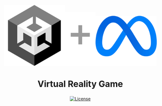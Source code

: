 <div align="center">
    <p><a href="#"><a href="https://unity.com/"><img alt="unity" src="./imgs/unity-logo.png" width="200px" /></a><img alt="+" src="./imgs/grey-plus.png" width="100px" /></a><a href="https://www.meta.com/quest/products/quest-2/"><img alt="meta" src="./imgs/meta-logo.png" width="200px" /></a></p>
    <h1>Virtual Reality Game</h1>
    <h3><a href="#"></a></h3>
    <p><a href="#"></a><a href="https://www.gnu.org/licenses/gpl-3.0.en.html"><img alt="License" src="https://img.shields.io/badge/License-GPL_3.0-darkblue.svg" /></a>
</div>